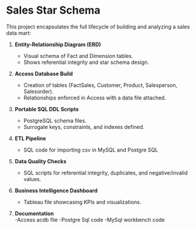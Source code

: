 # Sales Star Schema 
This project encapsulates the full lifecycle of building and analyzing a sales data mart:

1. **Entity-Relationship Diagram (ERD)**  
   - Visual schema of Fact and Dimension tables.  
   - Shows referential integrity and star schema design.  

2. **Access Database Build**  
   - Creation of tables (FactSales, Customer, Product, Salesperson, Salesorder).  
   - Relationships enforced in Access with a data file attached.  

3. **Portable SQL DDL Scripts**  
   - PostgreSQL schema files.  
   - Surrogate keys, constraints, and indexes defined.  

4. **ETL Pipeline**  
   - SQL code for importing csv in MySQL and Postgre SQL  

5. **Data Quality Checks**  
   - SQL scripts for referential integrity, duplicates, and negative/invalid values.  

6. **Business Intelligence Dashboard**  
   - Tableau file showcasing KPIs and visualizations.  
     

8. **Documentation**  
   -Access acdb file
   -Postgre Sql code
   -MySql workbench code
